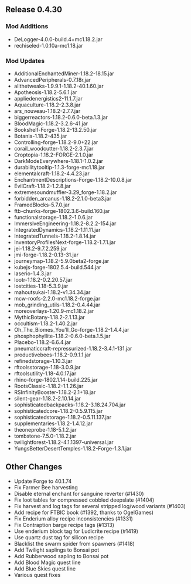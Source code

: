 ## Release 0.4.30

### Mod Additions
- DeLogger-4.0.0-build.4+mc1.18.2.jar
- rechiseled-1.0.10a-mc1.18.jar
### Mod Updates
- AdditionalEnchantedMiner-1.18.2-18.15.jar
- AdvancedPeripherals-0.7.18r.jar
- allthetweaks-1.9.9.1-1.18.2-40.1.60.jar
- Apotheosis-1.18.2-5.6.1.jar
- appliedenergistics2-11.1.7.jar
- Aquaculture-1.18.2-2.3.8.jar
- ars_nouveau-1.18.2-2.7.7.jar
- biggerreactors-1.18.2-0.6.0-beta.1.3.jar
- BloodMagic-1.18.2-3.2.6-41.jar
- Bookshelf-Forge-1.18.2-13.2.50.jar
- Botania-1.18.2-435.jar
- Controlling-forge-1.18.2-9.0+22.jar
- corail_woodcutter-1.18.2-2.3.7.jar
- Croptopia-1.18.2-FORGE-2.1.0.jar
- DarkModeEverywhere-1.18.1-1.0.2.jar
- durabilitytooltip-1.1.3-forge-mc1.18.jar
- elementalcraft-1.18.2-4.4.23.jar
- EnchantmentDescriptions-Forge-1.18.2-10.0.8.jar
- EvilCraft-1.18.2-1.2.8.jar
- extremesoundmuffler-3.29_forge-1.18.2.jar
- forbidden_arcanus-1.18.2-2.1.0-beta3.jar
- FramedBlocks-5.7.0.jar
- ftb-chunks-forge-1802.3.6-build.160.jar
- functionalstorage-1.18.2-1.0.6.jar
- ImmersiveEngineering-1.18.2-8.2.2-154.jar
- IntegratedDynamics-1.18.2-1.11.11.jar
- IntegratedTunnels-1.18.2-1.8.14.jar
- InventoryProfilesNext-forge-1.18.2-1.7.1.jar
- jei-1.18.2-9.7.2.259.jar
- jmi-forge-1.18.2-0.13-31.jar
- journeymap-1.18.2-5.9.0beta2-forge.jar
- kubejs-forge-1802.5.4-build.544.jar
- laserio-1.4.3.jar
- lootr-1.18.2-0.2.20.57.jar
- lostcities-1.18-5.3.9.jar
- mahoutsukai-1.18.2-v1.34.34.jar
- mcw-roofs-2.2.0-mc1.18.2-forge.jar
- mob_grinding_utils-1.18.2-0.4.44.jar
- moreoverlays-1.20.9-mc1.18.2.jar
- MythicBotany-1.18.2-2.1.13.jar
- occultism-1.18.2-1.40.2.jar
- Oh_The_Biomes_You'll_Go-forge-1.18.2-1.4.4.jar
- phosphophyllite-1.18.2-0.6.0-beta.1.5.jar
- Placebo-1.18.2-6.6.4.jar
- pneumaticcraft-repressurized-1.18.2-3.4.1-131.jar
- productivebees-1.18.2-0.9.1.1.jar
- refinedstorage-1.10.3.jar
- rftoolsstorage-1.18-3.0.9.jar
- rftoolsutility-1.18-4.0.17.jar
- rhino-forge-1802.1.14-build.225.jar
- RootsClassic-1.18.2-1.1.26.jar
- RSInfinityBooster-1.18.2-2.1+18.jar
- silent-gear-1.18.2-2.10.14.jar
- sophisticatedbackpacks-1.18.2-3.18.24.704.jar
- sophisticatedcore-1.18.2-0.5.9.115.jar
- sophisticatedstorage-1.18.2-0.5.11.137.jar
- supplementaries-1.18.2-1.4.12.jar
- theoneprobe-1.18-5.1.2.jar
- tombstone-7.5.0-1.18.2.jar
- twilightforest-1.18.2-4.1.1397-universal.jar
- YungsBetterDesertTemples-1.18.2-Forge-1.3.1.jar

## Other Changes
- Update Forge to 40.1.74
- Fix Farmer Bee harvesting
- Disable eternal enchant for sanguine reverter (#1430)
- Fix loot tables for compressed cobbled deepslate (#1404)
- Fix harvest and log tags for several stripped log/wood variants (#1403)
- Add recipe for FTBIC book (#1392, thanks to OgelGames)
- Fix Enderium alloy recipe inconsistencies (#1331)
- Fix Contraption barge recipe tags (#1313)
- Use enderium block tag for Ludicrite recipe (#1419)
- Use quartz dust tag for silicon recipe
- Blacklist the swarm spider from spawners (#1418)
- Add Twilight saplings to Bonsai pot
- Add Rubberwood sapling to Bonsai pot
- Add Blood Magic quest line
- Add Blue Skies quest line
- Various quest fixes
